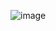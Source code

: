 ![image](https://github.com/haechanp/haechanp-Android-app/assets/144800399/4b6d1cb9-3981-4beb-9970-fd324db7497d)


